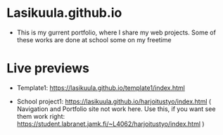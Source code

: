 # Lasikuula.github.io

* This is my gurrent portfolio, where I share my web projects. Some of these works are done at school some on my freetime

# Live previews

* Template1: https://lasikuula.github.io/template1/index.html

* School project1: https://lasikuula.github.io/harjoitustyo/index.html ( Navigation and Portfolio site not work here. Use this, if you want see them work right: https://student.labranet.jamk.fi/~L4062/harjoitustyo/index.html )


